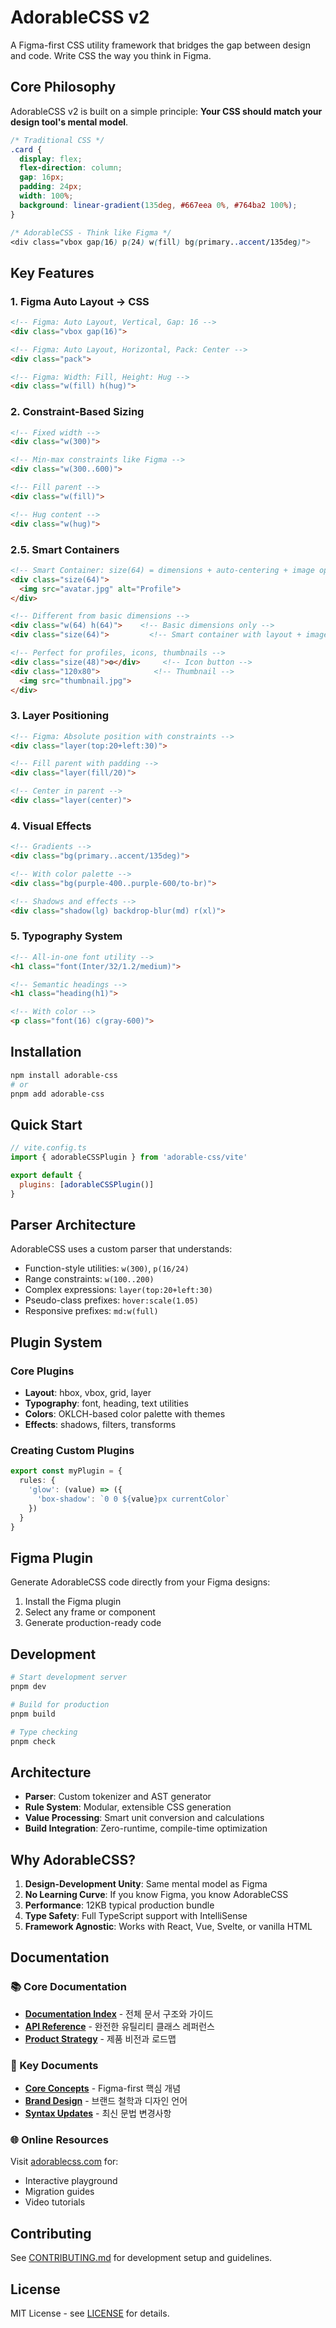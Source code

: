 # AdorableCSS v2

A Figma-first CSS utility framework that bridges the gap between design and code. Write CSS the way you think in Figma.

## Core Philosophy

AdorableCSS v2 is built on a simple principle: **Your CSS should match your design tool's mental model**. 

```css
/* Traditional CSS */
.card {
  display: flex;
  flex-direction: column;
  gap: 16px;
  padding: 24px;
  width: 100%;
  background: linear-gradient(135deg, #667eea 0%, #764ba2 100%);
}

/* AdorableCSS - Think like Figma */
<div class="vbox gap(16) p(24) w(fill) bg(primary..accent/135deg)">
```

## Key Features

### 1. Figma Auto Layout → CSS
```html
<!-- Figma: Auto Layout, Vertical, Gap: 16 -->
<div class="vbox gap(16)">

<!-- Figma: Auto Layout, Horizontal, Pack: Center -->
<div class="pack">

<!-- Figma: Width: Fill, Height: Hug -->
<div class="w(fill) h(hug)">
```

### 2. Constraint-Based Sizing
```html
<!-- Fixed width -->
<div class="w(300)">

<!-- Min-max constraints like Figma -->
<div class="w(300..600)">

<!-- Fill parent -->
<div class="w(fill)">

<!-- Hug content -->
<div class="w(hug)">
```

### 2.5. Smart Containers
```html
<!-- Smart Container: size(64) = dimensions + auto-centering + image optimization -->
<div class="size(64)">
  <img src="avatar.jpg" alt="Profile">
</div>

<!-- Different from basic dimensions -->
<div class="w(64) h(64)">    <!-- Basic dimensions only -->
<div class="size(64)">         <!-- Smart container with layout + image optimization -->

<!-- Perfect for profiles, icons, thumbnails -->
<div class="size(48)">⚙️</div>     <!-- Icon button -->
<div class="120x80">            <!-- Thumbnail -->
  <img src="thumbnail.jpg">
</div>
```

### 3. Layer Positioning
```html
<!-- Figma: Absolute position with constraints -->
<div class="layer(top:20+left:30)">

<!-- Fill parent with padding -->
<div class="layer(fill/20)">

<!-- Center in parent -->
<div class="layer(center)">
```

### 4. Visual Effects
```html
<!-- Gradients -->
<div class="bg(primary..accent/135deg)">

<!-- With color palette -->
<div class="bg(purple-400..purple-600/to-br)">

<!-- Shadows and effects -->
<div class="shadow(lg) backdrop-blur(md) r(xl)">
```

### 5. Typography System
```html
<!-- All-in-one font utility -->
<h1 class="font(Inter/32/1.2/medium)">

<!-- Semantic headings -->
<h1 class="heading(h1)">

<!-- With color -->
<p class="font(16) c(gray-600)">
```

## Installation

```bash
npm install adorable-css
# or
pnpm add adorable-css
```

## Quick Start

```javascript
// vite.config.ts
import { adorableCSSPlugin } from 'adorable-css/vite'

export default {
  plugins: [adorableCSSPlugin()]
}
```

## Parser Architecture

AdorableCSS uses a custom parser that understands:
- Function-style utilities: `w(300)`, `p(16/24)`
- Range constraints: `w(100..200)`
- Complex expressions: `layer(top:20+left:30)`
- Pseudo-class prefixes: `hover:scale(1.05)`
- Responsive prefixes: `md:w(full)`

## Plugin System

### Core Plugins
- **Layout**: hbox, vbox, grid, layer
- **Typography**: font, heading, text utilities
- **Colors**: OKLCH-based color palette with themes
- **Effects**: shadows, filters, transforms

### Creating Custom Plugins
```typescript
export const myPlugin = {
  rules: {
    'glow': (value) => ({
      'box-shadow': `0 0 ${value}px currentColor`
    })
  }
}
```

## Figma Plugin

Generate AdorableCSS code directly from your Figma designs:
1. Install the Figma plugin
2. Select any frame or component
3. Generate production-ready code

## Development

```bash
# Start development server
pnpm dev

# Build for production
pnpm build

# Type checking
pnpm check
```

## Architecture

- **Parser**: Custom tokenizer and AST generator
- **Rule System**: Modular, extensible CSS generation
- **Value Processing**: Smart unit conversion and calculations
- **Build Integration**: Zero-runtime, compile-time optimization

## Why AdorableCSS?

1. **Design-Development Unity**: Same mental model as Figma
2. **No Learning Curve**: If you know Figma, you know AdorableCSS
3. **Performance**: 12KB typical production bundle
4. **Type Safety**: Full TypeScript support with IntelliSense
5. **Framework Agnostic**: Works with React, Vue, Svelte, or vanilla HTML

## Documentation

### 📚 Core Documentation
- **[Documentation Index](./docs/INDEX.md)** - 전체 문서 구조와 가이드
- **[API Reference](./docs/REFERENCE.md)** - 완전한 유틸리티 클래스 레퍼런스
- **[Product Strategy](./docs/PRODUCT_STRATEGY.md)** - 제품 비전과 로드맵

### 🎯 Key Documents
- **[Core Concepts](./docs/technical/CORE_CONCEPTS_VISUAL.md)** - Figma-first 핵심 개념
- **[Brand Design](./docs/brand/BRAND_DESIGN_CONCEPT.md)** - 브랜드 철학과 디자인 언어
- **[Syntax Updates](./docs/technical/SYNTAX_UPDATES.md)** - 최신 문법 변경사항

### 🌐 Online Resources
Visit [adorablecss.com](https://adorablecss.com) for:
- Interactive playground
- Migration guides  
- Video tutorials

## Contributing

See [CONTRIBUTING.md](./CONTRIBUTING.md) for development setup and guidelines.

## License

MIT License - see [LICENSE](./LICENSE) for details.